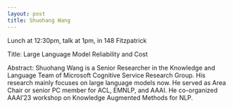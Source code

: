 ```yaml
---
layout: post
title: Shuohang Wang
---
```


Lunch at 12:30pm, talk at 1pm, in 148 Fitzpatrick

Title: Large Language Model Reliability and Cost

Abstract: Shuohang Wang is a Senior Researcher in the Knowledge and Language Team of Microsoft Cognitive Service Research Group. His research mainly focuses on large language models now. He served as Area Chair or senior PC member for ACL, EMNLP, and AAAI. He co-organized AAAI’23 workshop on Knowledge Augmented Methods for NLP.
